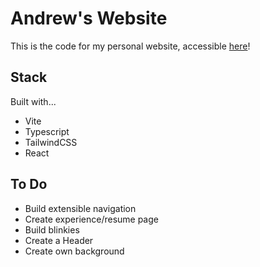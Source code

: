 # Andrew's Website

This is the code for my personal website, accessible [here](https://andrewjmartinez.me)!

## Stack

Built with...

- Vite
- Typescript
- TailwindCSS
- React

## To Do

- Build extensible navigation
- Create experience/resume page
- Build blinkies
- Create a Header
- Create own background

